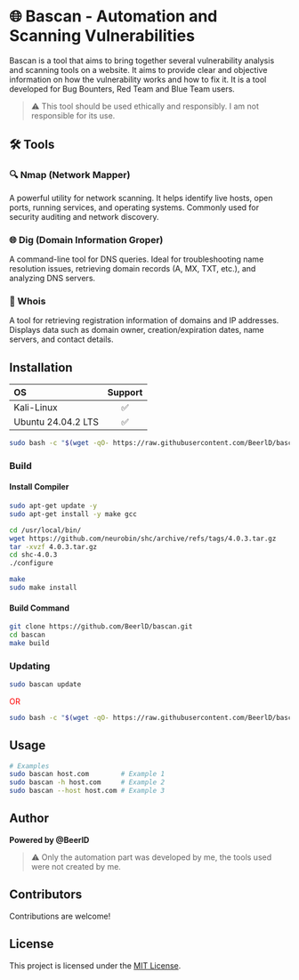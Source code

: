 # 🌐 Bascan - Automation and Scanning Vulnerabilities

Bascan is a tool that aims to bring together several vulnerability analysis and scanning tools on a website. It aims to provide clear and objective information on how the vulnerability works and how to fix it. It is a tool developed for Bug Bounters, Red Team and Blue Team users.

> :warning: This tool should be used ethically and responsibly. I am not responsible for its use.

## 🛠️ Tools

### 🔍 Nmap (Network Mapper)

A powerful utility for network scanning. It helps identify live hosts, open ports, running services, and operating systems. Commonly used for security auditing and network discovery.

### 🌐 Dig (Domain Information Groper)

A command-line tool for DNS queries. Ideal for troubleshooting name resolution issues, retrieving domain records (A, MX, TXT, etc.), and analyzing DNS servers.

### 🧾 Whois

A tool for retrieving registration information of domains and IP addresses. Displays data such as domain owner, creation/expiration dates, name servers, and contact details.

## Installation

| OS                     | Support                 |
| :--------------------- | :---------------------: |
| Kali-Linux             | :white_check_mark:      |
| Ubuntu 24.04.2 LTS     | :white_check_mark:      |

```sh
sudo bash -c "$(wget -qO- https://raw.githubusercontent.com/BeerlD/bascan/refs/heads/main/install.sh)"
```

### Build

#### Install Compiler

```sh
sudo apt-get update -y
sudo apt-get install -y make gcc

cd /usr/local/bin/
wget https://github.com/neurobin/shc/archive/refs/tags/4.0.3.tar.gz
tar -xvzf 4.0.3.tar.gz
cd shc-4.0.3
./configure

make
sudo make install
```

#### Build Command

```sh
git clone https://github.com/BeerlD/bascan.git
cd bascan
make build
```

### Updating

```sh
sudo bascan update
```

<p style="color: red;">OR</p>

```sh
sudo bash -c "$(wget -qO- https://raw.githubusercontent.com/BeerlD/bascan/refs/heads/main/install.sh)"
```

## Usage

```sh
# Examples
sudo bascan host.com        # Example 1
sudo bascan -h host.com     # Example 2
sudo bascan --host host.com # Example 3
```

## Author

**Powered by @BeerlD** <br>

> :warning: Only the automation part was developed by me, the tools used were not created by me.

## Contributors

Contributions are welcome!

<!--- <table>
  <tr>
    <td align="center">
      <img src="https://github.com/BeerlD.png" width="60" height="60" style="border-radius:50%; border: 2px solid #ccc;"><br>
      <sub><b>@BeerlD</b></sub>
    </td>
  </tr>
</table> -->

## License

This project is licensed under the [MIT License](LICENSE).
